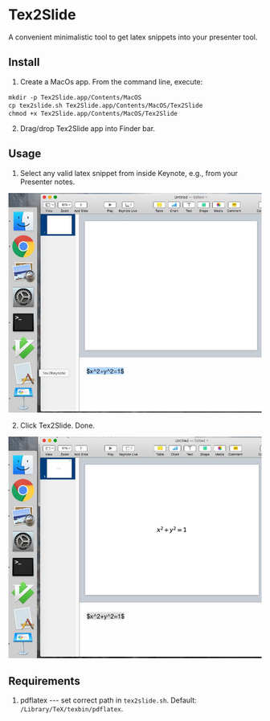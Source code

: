 # Tex2Slide

A convenient minimalistic tool to get latex snippets into your presenter tool.

## Install

1. Create a MacOs app. From the command line, execute:

```
mkdir -p Tex2Slide.app/Contents/MacOS 
cp tex2slide.sh Tex2Slide.app/Contents/MacOS/Tex2Slide
chmod +x Tex2Slide.app/Contents/MacOS/Tex2Slide
```

2. Drag/drop Tex2Slide app into Finder bar.


## Usage

1. Select any valid latex snippet from inside Keynote, e.g., from your Presenter
notes.

![Step 1](/assets/screen1tex2key.jpg?raw=true "Step 1")

2. Click Tex2Slide. Done.

![Step 2](/assets/screen2tex2key.jpg?raw=true "Step 2")

## Requirements

1. pdflatex --- set correct path in `tex2slide.sh`. Default: `/Library/TeX/texbin/pdflatex`.

